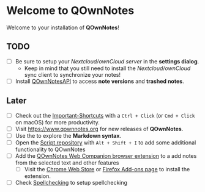 Welcome to QOwnNotes
====================

Welcome to your installation of **QOwnNotes**!

## TODO

- [ ] Be sure to setup your *Nextcloud/ownCloud server* in the **settings dialog**.
    - Keep in mind that you still need to install the *Nextcloud/ownCloud* sync client to synchronize your notes! 
- [ ] Install [QOwnNotesAPI](https://apps.nextcloud.com/apps/qownnotesapi) to access **note versions** and **trashed notes**.

## Later

- [ ] Check out the [Important-Shortcuts](https://www.qownnotes.org/shortcuts/QOwnNotes) with a `Ctrl + Click` (or `Cmd + Click` on macOS) for more productivity.
- [ ] Visit <https://www.qownnotes.org> for new releases of **QOwnNotes**.
- [ ] Use the <Markdown Cheatsheet.md> to explore the **Markdown syntax**.
- [ ] Open the [Script repository](https://github.com/qownnotes/scripts) with `Alt + Shift + I` to add some additional functionality to QOwnNotes
- [ ] Add the [QOwnNotes Web Companion browser extension](https://github.com/qownnotes/web-companion)
  to a add notes from the selected text and other features
    - [ ] Visit the [Chrome Web Store](https://chrome.google.com/webstore/detail/qownnotes-web-companion/pkgkfnampapjbopomdpnkckbjdnpkbkp)
      or [Firefox Add-ons page](https://addons.mozilla.org/firefox/addon/qownnotes-web-companion) to install the extension.
- [ ] Check [Spellchecking](http://docs.qownnotes.org/en/develop/spellchecking.html) to setup spellchecking
